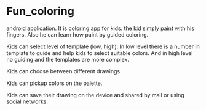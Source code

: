 # Fun_coloring
android application.
It is coloring app for kids. the kid simply paint with his fingers. Also he can learn how paint by guided coloring.


Kids can select level of template (low, high):
In low level there is a number in template to guide and help kids to select suitable colors. 
And in high level no guiding and the templates are more complex. 
 
Kids can choose between different drawings.

Kids can pickup colors on the palette.

Kids can save their drawing on the device and shared by mail or using social networks.

